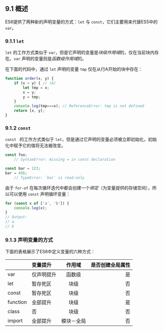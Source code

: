 ## 9.1 概述

ES6提供了两种新的声明变量的方式：`let` 与 `const`，它们主要用来代替ES5中的 `var`。

### 9.1.1 **`let`**

`let` 的工作方式类似于 `var`，但是它声明的变量是*块级作用域*的，仅在当前块内存在。`var` 声明的变量则是*函数级作用域*的。

在下面的代码中，通过 `let` 声明的变量 `tmp` 仅在从行A开始的块中存在：

``` javascript
function order(x, y) {
    if (x > y) { // (A)
        let tmp = x;
        x = y;
        y = tmp;
    }
    console.log(tmp===x); // ReferenceError: tmp is not defined
    return [x, y];
}
```

### 9.1.2  **`const`**

`const ` 的工作方式类似于 `let`，但是通过它声明的变量必须被立即初始化，初始化中赋予它的值将无法被改变。

``` javascript
const foo;
    // SyntaxError: missing = in const declaration

const bar = 123;
bar = 456;
    // TypeError: `bar` is read-only
```

由于 `for-of` 在每次循环迭代中都会创建一个*绑定*（为变量提供的存储空间），所以可以使用 `const` 声明循环变量：

``` javascript
for (const x of ['a', 'b']) {
    console.log(x);
}
// Output:
// a
// b
```

### 9.1.3 声明变量的方式

下面的表格展示了ES6中定义变量的六种方式：

| | 变量提升 | 作用域 | 是否创建全局属性 |
|------- |:------------- |:-------------:| ----------:|
| var | 仅声明提升 | 函数级 | 是 |
| let | 暂存死区 | 块级 | 否 |
| const | 暂存死区 | 块级 | 否 |
| function | 全部提升 | 块级 | 是 |
| class | 否 | 块级 | 否 |
| import | 全部提升 | 模块－全局| 否 |























